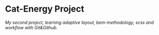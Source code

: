 # Cat-Energy Project

*My second project, learning adaptive layout, bem-methodology, scss and workflow with Git&Github.*